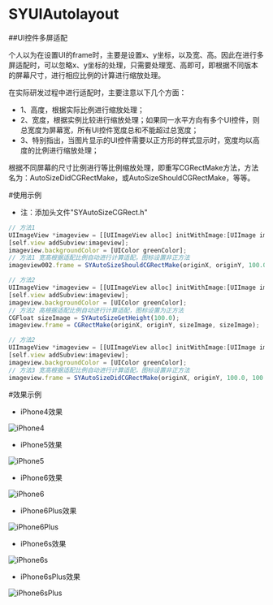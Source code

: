 # SYUIAutolayout
##UI控件多屏适配

个人以为在设置UI的frame时，主要是设置x、y坐标，以及宽、高。因此在进行多屏适配时，可以忽略x、y坐标的处理，只需要处理宽、高即可，即根据不同版本的屏幕尺寸，进行相应比例的计算进行缩放处理。

在实际研发过程中进行适配时，主要注意以下几个方面：
* 1、高度，根据实际比例进行缩放处理；
* 2、宽度，根据实例比较进行缩放处理；如果同一水平方向有多个UI控件，则总宽度为屏幕宽，所有UI控件宽度总和不能超过总宽度；
* 3、特别指出，当图片显示的UI控件需要以正方形的样式显示时，宽度均以高度的比例进行缩放处理；

根据不同屏幕的尺寸比例进行等比例缩放处理，即重写CGRectMake方法，方法名为：AutoSizeDidCGRectMake，或AutoSizeShouldCGRectMake，等等。

#使用示例
* 注：添加头文件"SYAutoSizeCGRect.h"
~~~ javascript
// 方法1
UIImageView *imageview = [[UIImageView alloc] initWithImage:[UIImage imageNamed:@"image"]];
[self.view addSubview:imageview];
imageview.backgroundColor = [UIColor greenColor];
// 方法1 宽高根据适配比例自动进行计算适配，图标设置非正方法
imageview002.frame = SYAutoSizeShouldCGRectMake(originX, originY, 100.0, 100.0, YES, YES);
~~~
~~~ javascript
// 方法2
UIImageView *imageview = [[UIImageView alloc] initWithImage:[UIImage imageNamed:@"image"]];
[self.view addSubview:imageview];
imageview.backgroundColor = [UIColor greenColor];
// 方法2 高根据适配比例自动进行计算适配，图标设置为正方法
CGFloat sizeImage = SYAutoSizeGetHeight(100.0);
imageview.frame = CGRectMake(originX, originY, sizeImage, sizeImage);
~~~
~~~ javascript
// 方法2
UIImageView *imageview = [[UIImageView alloc] initWithImage:[UIImage imageNamed:@"image"]];
[self.view addSubview:imageview];
imageview.backgroundColor = [UIColor greenColor];
// 方法3 宽高根据适配比例自动进行计算适配，图标设置非正方法
imageview.frame = SYAutoSizeDidCGRectMake(originX, originY, 100.0, 100.0);
~~~

#效果示例
* iPhone4效果

![iPhone4](./images/iPhone4.png) 
* iPhone5效果

![iPhone5](./images/iPhone5.png)
* iPhone6效果

![iPhone6](./images/iPhone6.png) 
* iPhone6Plus效果

![iPhone6Plus](./images/iPhone6Plus.png)
* iPhone6s效果

![iPhone6s](./images/iPhone6s.png) 
* iPhone6sPlus效果

![iPhone6sPlus](./images/iPhone6sPlus.png)


